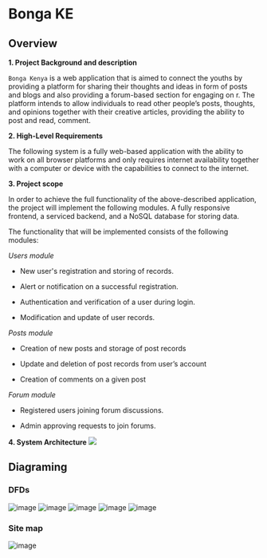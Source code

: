 # Bonga KE

## Overview

**1.  Project Background and description**

```Bonga Kenya``` is a web application that is aimed to connect the youths by providing a platform for sharing their thoughts and ideas in form of posts and blogs and also providing a forum-based section for engaging on r. The platform intends to allow individuals to read other people’s posts, thoughts, and opinions together with their creative articles, providing the ability to post and read, comment.

  

**2.  High-Level Requirements**

The following system is a fully web-based application with the ability to work on all browser platforms and only requires internet availability together with a computer or device with the capabilities to connect to the internet.

  

**3.  Project scope**

In order to achieve the full functionality of the above-described application, the project will implement the following modules. A fully responsive frontend, a serviced backend, and a NoSQL database for storing data.

The functionality that will be implemented consists of the following modules:

*Users module*

-   New user's registration and storing of records.
    
-   Alert or notification on a successful registration.
    
-   Authentication and verification of a user during login.
    
-   Modification and update of user records.
    

*Posts module*

-   Creation of new posts and storage of post records
    
-   Update and deletion of post records from user’s account
    
-   Creation of comments on a given post
    

*Forum module*

-   Registered users joining forum discussions.
    
-   Admin approving requests to join forums.
    

  

**4.  System Architecture**
**![](https://lh4.googleusercontent.com/D_73F5r5kSgnxux1nAL7bEyMzYmldCG5YLjLbvPDmnPsufZX0Kfbq-edxlFqIDjfwtn6dj1l3l57U5lRvxuHvPhdtqld4kaQZ65TsXRhlJbM_8SYtnLW6ywZAx9kUGB5-RxhGuqZvDzC6L2bFwESKurQPmzw2QZg1_b4Fpb1jMPoFc_M0XyBRWhYtw)**


## Diagraming

### DFDs
![image](https://user-images.githubusercontent.com/45181428/192973825-3ea26c7b-82ff-410a-8a09-d1960d007d10.png)
![image](https://user-images.githubusercontent.com/45181428/192973881-e319a00d-0b10-4a23-82fe-8cd770d88f4e.png)
![image](https://user-images.githubusercontent.com/45181428/192973963-d42ff896-56b4-4121-8aac-e2964ebd9cb7.png)
![image](https://user-images.githubusercontent.com/45181428/192974037-0a3e46e4-02be-49fc-9c8d-ca52fd922833.png)
![image](https://user-images.githubusercontent.com/45181428/192974137-5ba4669b-9347-4658-bd18-8b5532c0b1a5.png)


### Site map
![image](https://user-images.githubusercontent.com/45181428/192973524-8253ea5a-4782-49f3-8f0b-8d6fdbbf9dc1.png)
